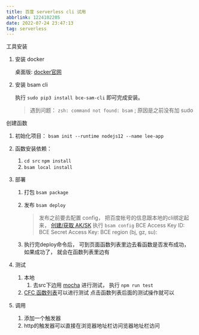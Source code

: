 ```yaml
---
title: 百度 serverless cli 试用
abbrlink: 1224102205
date: 2022-07-24 23:47:13
tag: serverless
---
```


工具安装

1. 安装 docker

   桌面版:  [docker官网](https://www.docker.com/)

2. 安装 bsam cli

   执行 `sudo pip3 install bce-sam-cli` 即可完成安装。

   > 遇到问题： `zsh: command not found: bsam` ; 
   > 原因是之前没有加 sudo

创建函数

1. 初始化项目： `bsam init --runtime nodejs12 --name lee-app`

2. 函数安装依赖：

   1. `cd src` `npm install`
   2. `bsam local install` 

3. 部署

   1. 打包 `bsam package`
   2. 发布 `bsam deploy`
      > 发布之前要去配置 config， 把百度帐号的信息跟本地的cli绑定起来， [创建/获取 AK/SK](https://console.bce.baidu.com/iam/?_=1658676423284#/iam/accesslist)
      > 执行 `bsam config`
      > BCE Access Key ID:
      > BCE Secret Access Key:
      > BCE region (bj, gz, su):

   3. 执行完deploy命令后， 可到页面函数列表里边去看函数是否发布成功， 如果成功了， 就会在函数列表里边有

4. 测试

   1. 本地
      1. 去src下边用 [mocha](https://mochajs.org/) 进行测试， 执行 `npm run test`
   2. [CFC 函数列表](https://console.bce.baidu.com/cfc/?#/cfc/functions)可以进行测试
      点击函数列表后面的测试操作就可以

5. 调用

   1. 添加一个触发器
   2. http的触发器可以直接在浏览器地址栏访问览器地址栏访问